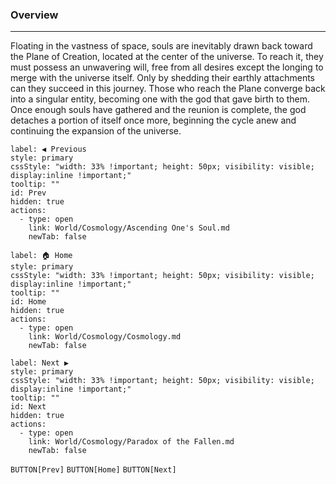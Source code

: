 ### Overview
---
Floating in the vastness of space, souls are inevitably drawn back toward the Plane of Creation, located at the center of the universe. To reach it, they must possess an unwavering will, free from all desires except the longing to merge with the universe itself. Only by shedding their earthly attachments can they succeed in this journey. Those who reach the Plane converge back into a singular entity, becoming one with the god that gave birth to them. Once enough souls have gathered and the reunion is complete, the god detaches a portion of itself once more, beginning the cycle anew and continuing the expansion of the universe.
```meta-bind-button
label: ◀ Previous
style: primary
cssStyle: "width: 33% !important; height: 50px; visibility: visible; display:inline !important;"
tooltip: ""
id: Prev
hidden: true
actions:
  - type: open
    link: World/Cosmology/Ascending One's Soul.md
    newTab: false
```

```meta-bind-button
label: 🏠 Home
style: primary
cssStyle: "width: 33% !important; height: 50px; visibility: visible; display:inline !important;"
tooltip: ""
id: Home
hidden: true
actions:
  - type: open
    link: World/Cosmology/Cosmology.md
    newTab: false
```

```meta-bind-button
label: Next ▶
style: primary
cssStyle: "width: 33% !important; height: 50px; visibility: visible; display:inline !important;"
tooltip: ""
id: Next
hidden: true
actions:
  - type: open
    link: World/Cosmology/Paradox of the Fallen.md
    newTab: false
```
``BUTTON[Prev]`` ``BUTTON[Home]`` ``BUTTON[Next]``
